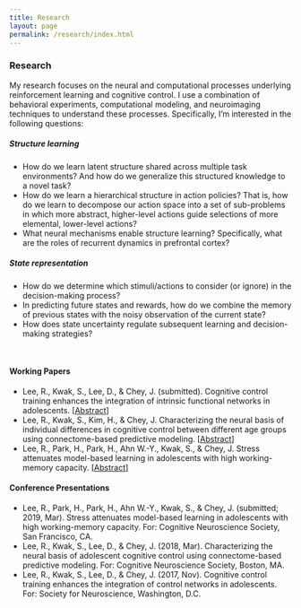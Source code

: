 ```yaml
---
title: Research
layout: page
permalink: /research/index.html
---
```


### Research
My research focuses on the neural and computational processes underlying reinforcement learning and cognitive control. I use a combination of behavioral experiments, computational modeling, and neuroimaging techniques to understand these processes. Specifically, I’m interested in the following questions: 

##### Structure learning
*	How do we learn latent structure shared across multiple task environments? And how do we generalize this structured knowledge to a novel task? 
*	How do we learn a hierarchical structure in action policies? That is, how do we learn to decompose our action space into a set of sub-problems in which more abstract, higher-level actions guide selections of more elemental, lower-level actions?     
*	What neural mechanisms enable structure learning? Specifically, what are the roles of recurrent dynamics in prefrontal cortex?

##### State representation
*	How do we determine which stimuli/actions to consider (or ignore) in the decision-making process? 
*	In predicting future states and rewards, how do we combine the memory of previous states with the noisy observation of the current state? 
*	How does state uncertainty regulate subsequent learning and decision-making strategies?

<br>

#### Working Papers
* Lee, R., Kwak, S., Lee, D., & Chey, J. (submitted). Cognitive control training enhances the integration of intrinsic functional networks in adolescents. [[Abstract](https://drive.google.com/file/d/1MozZMymmqkUkoR1bzgl86oF2Y3ys_tj2/view?usp=sharing)]
* Lee, R., Kwak, S., Kim, H., & Chey, J. Characterizing the neural basis of individual differences in cognitive control between different age groups using connectome-based predictive modeling. [[Abstract](https://drive.google.com/file/d/15u_bza7CDPFUT4-OV_H7UP1yy2dSyF-v/view?usp=sharing)]
* Lee, R., Park, H., Park, H., Ahn W.-Y., Kwak, S., & Chey, J. Stress attenuates model-based learning in adolescents with high working-memory capacity. [[Abstract](https://drive.google.com/file/d/1GxE6we6eHot71BVf6thWkeIG3hhQqowM/view?usp=sharing)]

#### Conference Presentations
* Lee, R., Park, H., Park, H., Ahn W.-Y., Kwak, S., & Chey, J. (submitted; 2019, Mar). Stress attenuates model-based learning in adolescents with high working-memory capacity. For: Cognitive Neuroscience Society, San Francisco, CA.
* Lee, R., Kwak, S., Lee, D., & Chey, J. (2018, Mar). Characterizing the neural basis of adolescent cognitive control using connectome-based predictive modeling. For: Cognitive Neuroscience Society, Boston, MA.
* Lee, R., Kwak, S., Lee, D., & Chey, J. (2017, Nov). Cognitive control training enhances the integration of control networks in adolescents. For: Society for Neuroscience, Washington, D.C.
